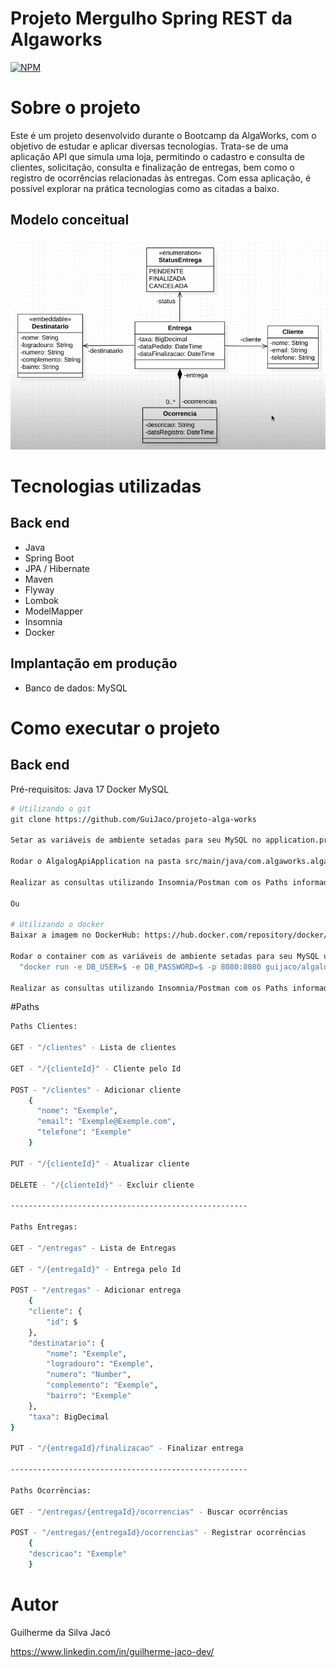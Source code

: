 # Projeto Mergulho Spring REST da Algaworks
[![NPM](https://img.shields.io/npm/l/react)](https://github.com/GuiJaco/algalog-api/blob/main/LICENSE)

# Sobre o projeto
Este é um projeto desenvolvido durante o Bootcamp da AlgaWorks, com o objetivo de estudar e aplicar diversas tecnologias. Trata-se de uma aplicação API que simula uma loja, permitindo o cadastro e consulta de clientes, solicitação, consulta e finalização de entregas, bem como o registro de ocorrências relacionadas às entregas. Com essa aplicação, é possível explorar na prática tecnologias como as citadas a baixo.

## Modelo conceitual
![Modelo Conceitual](https://github.com/GuiJaco/algalog-api/blob/main/assets/img/mapa-conceitual-alga-log.png)

# Tecnologias utilizadas
## Back end
- Java
- Spring Boot
- JPA / Hibernate
- Maven
- Flyway
- Lombok
- ModelMapper
- Insomnia
- Docker

## Implantação em produção
- Banco de dados: MySQL

# Como executar o projeto

## Back end
Pré-requisitos: Java 17
Docker
MySQL

```bash
# Utilizando o git
git clone https://github.com/GuiJaco/projeto-alga-works

Setar as variáveis de ambiente setadas para seu MySQL no application.properties: ${DB_USER}, ${DB_PASSWORD}

Rodar o AlgalogApiApplication na pasta src/main/java/com.algaworks.algalog

Realizar as consultas utilizando Insomnia/Postman com os Paths informados abaixo

Ou

# Utilizando o docker
Baixar a imagem no DockerHub: https://hub.docker.com/repository/docker/guijaco/algalog-api

Rodar o container com as variáveis de ambiente setadas para seu MySQL usando o comando: 
  "docker run -e DB_USER=$ -e DB_PASSWORD=$ -p 8080:8080 guijaco/algalog-api"

Realizar as consultas utilizando Insomnia/Postman com os Paths informados abaixo
```

#Paths

```bash
Paths Clientes:

GET - "/clientes" - Lista de clientes

GET - "/{clienteId}" - Cliente pelo Id

POST - "/clientes" - Adicionar cliente 
    {
      "nome": "Exemple",
      "email": "Exemple@Exemple.com",
      "telefone": "Exemple"
    }

PUT - "/{clienteId}" - Atualizar cliente

DELETE - "/{clienteId}" - Excluir cliente

-----------------------------------------------------

Paths Entregas:

GET - "/entregas" - Lista de Entregas

GET - "/{entregaId}" - Entrega pelo Id

POST - "/entregas" - Adicionar entrega
    {
	"cliente": {
		"id": $
	},
	"destinatario": {
		"nome": "Exemple",
		"logradouro": "Exemple",
		"numero": "Number",
		"complemento": "Exemple",
		"bairro": "Exemple"
	},
	"taxa": BigDecimal
}

PUT - "/{entregaId}/finalizacao" - Finalizar entrega

-----------------------------------------------------

Paths Ocorrências:

GET - "/entregas/{entregaId}/ocorrencias" - Buscar ocorrências

POST - "/entregas/{entregaId}/ocorrencias" - Registrar ocorrências
    {
	"descricao": "Exemple"
    }
```

# Autor

Guilherme da Silva Jacó

https://www.linkedin.com/in/guilherme-jaco-dev/
